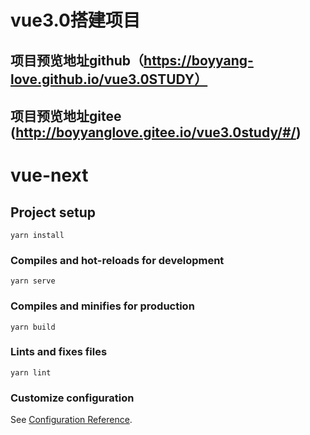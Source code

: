 # vue3.0搭建项目

## 项目预览地址github（https://boyyang-love.github.io/vue3.0STUDY）

## 项目预览地址gitee (http://boyyanglove.gitee.io/vue3.0study/#/)


# vue-next

## Project setup
```
yarn install
```

### Compiles and hot-reloads for development
```
yarn serve
```

### Compiles and minifies for production
```
yarn build
```

### Lints and fixes files
```
yarn lint
```

### Customize configuration
See [Configuration Reference](https://cli.vuejs.org/config/).
